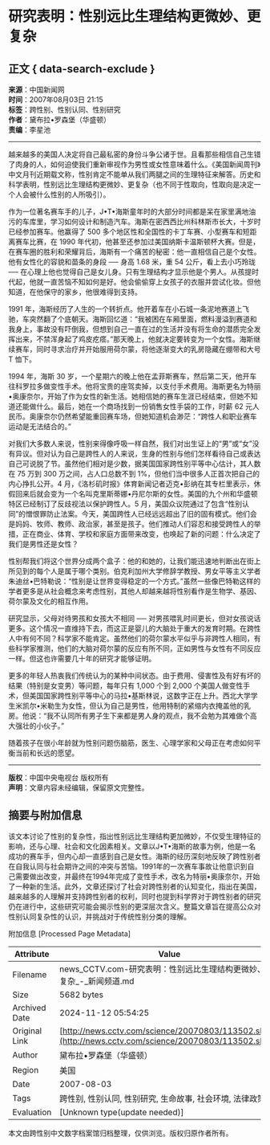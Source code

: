 # 研究表明：性别远比生理结构更微妙、更复杂

## 正文 { data-search-exclude }


**来源**：中国新闻网  
**时间**：2007年08月03日 21:15  
**标签**：跨性别、性别认同、性别研究  
**作者**：黛布拉•罗森堡（华盛顿）  
**责编**：李星池  

---

越来越多的美国人决定将自己最私密的身份斗争公诸于世。且看那些相信自己生错了肉身的人，如何迫使我们重新审视作为男性或女性意味着什么。《美国新闻周刊》中文月刊近期载文称，性别肯定不能单从我们两腿之间的生理特征来解答。历史和科学表明，性别远比生理结构更微妙、更复杂（也不同于性取向，性取向是决定一个人会被什么性别的人所吸引）。

作为一位著名赛车手的儿子，J•T•海斯童年时的大部分时间都是呆在家里满地油污的车库里，学习如何设计和制造汽车。海斯在密西西比州科林斯市长大，十岁时已经参加赛车。他赢得了 500 多个地区性和全国性的卡丁车赛、小型赛车和短距离赛车比赛，在 1990 年代初，他甚至还参加过美国纳斯卡温斯顿杯大赛。但是，在赛车圈的胜利和荣耀背后，海斯有一个痛苦的秘密：他一直相信自己是个女性。他有女性化的容貌和苗条的身段 ── 身高 1.68 米，重 54 公斤，看上去小巧玲珑 ── 在心理上他也觉得自己是女儿身。只有生理结构才显示他是个男人。从孩提时代起，他就一直苦恼不知如何是好。他会偷偷穿上女孩子的衣服并尝试化妆。但他知道，在他保守的家乡，他很难得到支持。

1991 年，海斯经历了人生的一个转折点。他开着车在小石城一条泥地赛道上飞驰，车突然翻了个底朝天。海斯回忆道：“我被困在车厢里面，燃料漫溢到赛道和我身上，事故没有吓倒我，但想到自己一直在过的生活并没有将生命的潜质完全发挥出来，不禁浑身起了鸡皮疙瘩。”那天晚上，他就决定要转变为一个女性。海斯继续赛车，同时寻求治疗并开始服用荷尔蒙，将他逐渐变大的乳房隐藏在绷带和大号 T 恤下。

1994 年，海斯 30 岁，一个星期六的晚上他在孟菲斯赛车，然后第二天，他开车往科罗拉多做变性手术。他将宝贵的座驾卖掉，以支付手术费用。海斯更名为特丽•奥康奈尔，开始了作为女性的新生活。她相信她的赛车生涯已经结束，但她不知道还能做什么。最后，她在一个商场找到一份销售女性手袋的工作，时薪 62 元人民币。奥康奈尔仍然希望能重回赛车场，但她知道机会渺茫：“跨性人和职业赛车运动是无法结合的。”

对我们大多数人来说，性别来得像呼吸一样自然，我们对出生证上的“男”或“女”没有异议。但对认为自己是跨性人的人来说，生身的性别与他们怎样看待自己或表达自己可说脱了节。虽然他们相对是少数，据美国国家跨性别平等中心估计，其人数在 75 万到 300 万之间，占人口总数不到 1%，但他们当中很多人正首次把自己的内心挣扎公开。4 月，《洛杉矶时报》体育新闻记者迈克•彭纳在其专栏里表示，休假回来后就会变为一个名叫克里斯蒂娜•丹尼尔斯的女性。美国的九个州和华盛顿特区已经制订了反歧视法以保护跨性人。5 月，美国众议院通过了包含“性别认同”的憎恨罪防止法案。今天，美国跨性人已经远远超出了旧的固有模式。他们会是妈妈、牧师、教师、政治家，甚至是孩子。他们推动人们容忍和接受跨性人的举措，正在商业、体育、学校和家庭方面带来改变，也唤起了新的问题：什么决定了我们是男性还是女性？

性别帮我们将这个世界分成两个盒子：他的和她的，让我们能迅速地判断出在街上所见到的每个人是属于哪个类别。伯克利加州大学修辞学教授、男女平等主义学者朱迪丝•巴特勒说：“性别是让世界变得稳定的一个方式。”虽然一些像巴特勒这样的学者更多是从社会概念来考虑性别，其他人却越来越将性别看作是生物学、基因、荷尔蒙及文化的相互作用。

研究显示，父母对待男孩和女孩大不相同 ── 对男孩喂乳时间更长，但对女孩说话更多。这个情况一直维持下去，而这正是婴儿的大脑处于重大的发育时期。在跨性人中有何不同？科学家不能肯定。虽然他们的荷尔蒙水平似乎与非跨性人相同，有些科学家推测，他们的大脑对荷尔蒙的反应有所不同，正如男性与女性有不同反应一样。但这也许需要几十年的研究才能够证明。

更多的年轻人热衷我们传统认为的某种中间状态。由于费用、侵害性及有好有坏的结果（特别是女变男）等问题，每年只有 1,000 个到 2,000 个美国人做变性手术，但美国国家跨性别平等中心的马拉•基斯林说，这数字正在上升。西北大学学生米凯尔•米勒生为女性，但认为自己是男性，他用特制的紧缩内衣掩盖他的乳房。他说：“我不认同所有男子生下来都是男人身的观点，我不会勉为其难做个高大强壮的小伙子。”

随着孩子在很小年龄就为性别问题伤脑筋，医生、心理学家和父母正在考虑如何平衡当前和长远的愿望。

---

**版权**：中国中央电视台 版权所有  
**声明**：文章内容未经编辑，保留原文完整性。

## 摘要与附加信息

<!-- tcd_abstract -->
该文本讨论了性别的复杂性，指出性别远比生理结构更加微妙，不仅受生理特征的影响，还与心理、社会和文化因素相关。文章以J•T•海斯的故事为例，他是一名成功的赛车手，但内心却一直感到自己是女性。海斯的经历深刻地反映了跨性别者在自我认同与社会期许之间的冲突与苦恼。1991年的一次赛车事故让他意识到自己需要做出改变，并最终在1994年完成了变性手术，改名为特丽•奥康奈尔，开始了一种新的生活。此外，文章还探讨了社会对跨性别者的认知变化，指出在美国，越来越多的人理解并支持跨性别者的权利，同时也提到科学界对于跨性别者的研究仍在进行中，这些研究可能会揭示性别的更深层次含义。整篇文章旨在提高公众对性别认同复杂性的认识，并挑战对于传统性别分类的理解。
<!-- tcd_abstract_end -->

附加信息 [Processed Page Metadata]

| Attribute       | Value                                  |
|-----------------|----------------------------------------|
| Filename        | news_CCTV.com-研究表明：性别远比生理结构更微妙、更复杂_-_新闻频道.md                             |
| Size            | 5682 bytes                           |
| Archived Date   | 2024-11-12 05:54:25                             |
| Original Link   | [http://news.cctv.com/science/20070803/113502.shtml](http://news.cctv.com/science/20070803/113502.shtml)                       |
| Author          | 黛布拉•罗森堡（华盛顿）                               |
| Region          | 美国                               |
| Date            | 2007-08-03                                 |
| Tags            | 跨性别, 性别认同, 性别研究, 生命故事, 社会环境, 法律政策                                 |
| Evaluation            | [Unknown type(update needed)]                                 |
<!-- tcd_table_end -->

本文由跨性别中文数字档案馆归档整理，仅供浏览。版权归原作者所有。
